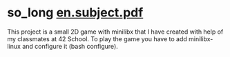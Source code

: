 # so_long [en.subject.pdf](https://github.com/Rohit4224/so_long/files/10863799/en.subject.pdf)
This project is a small 2D game with minilibx that I have created with help of my classmates at 42 School. To play the game you have to add minilibx-linux and configure it (bash configure).
